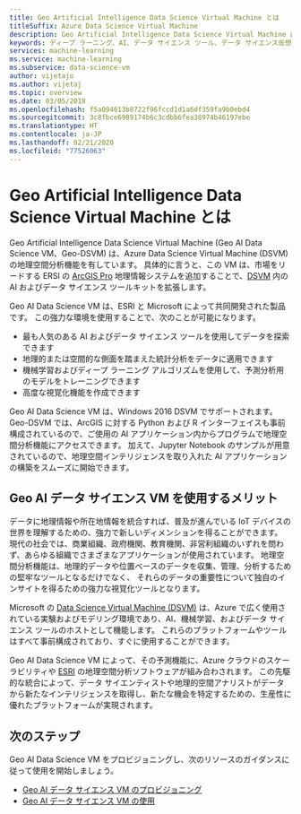 ```yaml
---
title: Geo Artificial Intelligence Data Science Virtual Machine とは
titleSuffix: Azure Data Science Virtual Machine
description: Geo Artificial Intelligence Data Science Virtual Machine は、地理データを扱うための ArcGIS Pro のほか、ML や AI を扱うための Python、R、データ サイエンス ツールキットを備えています。
keywords: ディープ ラーニング、AI、データ サイエンス ツール、データ サイエンス仮想マシン、地理空間分析
services: machine-learning
ms.service: machine-learning
ms.subservice: data-science-vm
author: vijetajo
ms.author: vijetaj
ms.topic: overview
ms.date: 03/05/2018
ms.openlocfilehash: f5a094613b8722f96fccd1d1a6df359fa9b0ebd4
ms.sourcegitcommit: 3c8fbce6989174b6c3cdbb6fea38974b46197ebe
ms.translationtype: HT
ms.contentlocale: ja-JP
ms.lasthandoff: 02/21/2020
ms.locfileid: "77526063"
---
```

# <a name="what-is-the-geo-artificial-intelligence-data-science-virtual-machine"></a>Geo Artificial Intelligence Data Science Virtual Machine とは

Geo Artificial Intelligence Data Science Virtual Machine (Geo AI Data Science VM、Geo-DSVM) は、Azure Data Science Virtual Machine (DSVM) の地理空間分析機能を有しています。 具体的に言うと、この VM は、市場をリードする ERSI の [ArcGIS Pro](https://www.esri.com/arcgis/products/arcgis-pro/overview) 地理情報システムを追加することで、[DSVM](overview.md) 内の AI およびデータ サイエンス ツールキットを拡張します。

 Geo AI Data Science VM は、ESRI と Microsoft によって共同開発された製品です。 この強力な環境を使用することで、次のことが可能になります。

- 最も人気のある AI およびデータ サイエンス ツールを使用してデータを探索できます
- 地理的または空間的な側面を踏まえた統計分析をデータに適用できます
- 機械学習およびディープ ラーニング アルゴリズムを使用して、予測分析用のモデルをトレーニングできます
- 高度な視覚化機能を作成できます

Geo AI Data Science VM は、Windows 2016 DSVM でサポートされます。 Geo-DSVM では、ArcGIS に対する Python および R インターフェイスも事前構成されているので、ご使用の AI アプリケーション内からプログラムで地理空間分析機能にアクセスできます。 加えて、Jupyter Notebook のサンプルが用意されているので、地理空間インテリジェンスを取り入れた AI アプリケーションの構築をスムーズに開始できます。


## <a name="why-geo-ai-data-science-vm"></a>Geo AI データ サイエンス VM を使用するメリット 

データに地理情報や所在地情報を統合すれば、普及が進んでいる IoT デバイスの世界を理解するための、強力で新しいディメンションを得ることができます。 現代の社会では、商業組織、政府機関、教育機関、非営利組織のいずれを問わず、あらゆる組織でさまざまなアプリケーションが使用されています。 地理空間分析機能は、地理的データや位置ベースのデータを収集、管理、分析するための堅牢なツールとなるだけでなく、 それらのデータの重要性について独自のインサイトを得るための強力な視覚化ツールとなります。

Microsoft の [Data Science Virtual Machine (DSVM)](overview.md) は、Azure で広く使用されている実験およびモデリング環境であり、AI、機械学習、およびデータ サイエンス ツールのホストとして機能します。 これらのプラットフォームやツールはすべて事前構成されており、すぐに使用することができます。

Geo AI Data Science VM によって、その予測機能に、Azure クラウドのスケーラビリティや [ESRI](https://www.esri.com) の地理空間分析ソフトウェアが組み合わされます。 この先駆的な統合によって、データ サイエンティストや地理的空間アナリストがデータから新たなインテリジェンスを取得し、新たな機会を特定するための、生産性に優れたプラットフォームが実現されます。


## <a name="next-steps"></a>次のステップ

Geo AI Data Science VM をプロビジョニングし、次のリソースのガイダンスに従って使用を開始しましょう。

* [Geo AI データ サイエンス VM のプロビジョニング](provision-geo-ai-dsvm.md)
* [Geo AI データ サイエンス VM の使用](use-geo-ai-dsvm.md)
